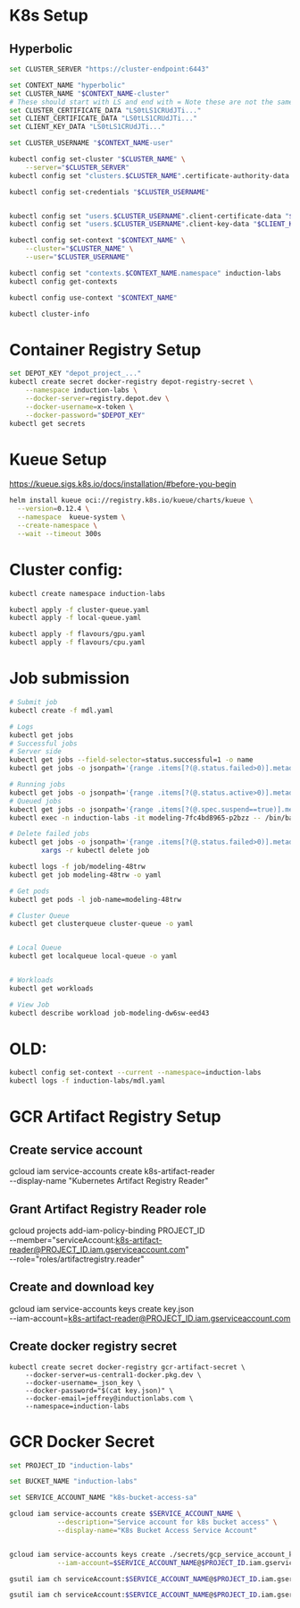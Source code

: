 # K8s Setup


## Hyperbolic

```bash
set CLUSTER_SERVER "https://cluster-endpoint:6443"

set CONTEXT_NAME "hyperbolic"
set CLUSTER_NAME "$CONTEXT_NAME-cluster"
# These should start with LS and end with = Note these are not the same
set CLUSTER_CERTIFICATE_DATA "LS0tLS1CRUdJTi..."
set CLIENT_CERTIFICATE_DATA "LS0tLS1CRUdJTi..."
set CLIENT_KEY_DATA "LS0tLS1CRUdJTi..."

set CLUSTER_USERNAME "$CONTEXT_NAME-user"

kubectl config set-cluster "$CLUSTER_NAME" \
    --server="$CLUSTER_SERVER"
kubectl config set "clusters.$CLUSTER_NAME".certificate-authority-data "$CLUSTER_CERTIFICATE_DATA"

kubectl config set-credentials "$CLUSTER_USERNAME" 


kubectl config set "users.$CLUSTER_USERNAME".client-certificate-data "$CLIENT_CERTIFICATE_DATA"
kubectl config set "users.$CLUSTER_USERNAME".client-key-data "$CLIENT_KEY_DATA"

kubectl config set-context "$CONTEXT_NAME" \
    --cluster="$CLUSTER_NAME" \
    --user="$CLUSTER_USERNAME"

kubectl config set "contexts.$CONTEXT_NAME.namespace" induction-labs
kubectl config get-contexts

kubectl config use-context "$CONTEXT_NAME"

kubectl cluster-info
```


# Container Registry Setup
```sh
set DEPOT_KEY "depot_project_..."
kubectl create secret docker-registry depot-registry-secret \
    --namespace induction-labs \
    --docker-server=registry.depot.dev \
    --docker-username=x-token \
    --docker-password="$DEPOT_KEY"
kubectl get secrets
```


# Kueue Setup
https://kueue.sigs.k8s.io/docs/installation/#before-you-begin
```sh
helm install kueue oci://registry.k8s.io/kueue/charts/kueue \
  --version=0.12.4 \
  --namespace  kueue-system \
  --create-namespace \
  --wait --timeout 300s
```



<!-- ! TODO: Package this config with helm -->

# Cluster config: 
```sh
kubectl create namespace induction-labs

kubectl apply -f cluster-queue.yaml
kubectl apply -f local-queue.yaml

kubectl apply -f flavours/gpu.yaml
kubectl apply -f flavours/cpu.yaml
```




# Job submission
```sh
# Submit job
kubectl create -f mdl.yaml

# Logs
kubectl get jobs
# Successful jobs
# Server side
kubectl get jobs --field-selector=status.successful=1 -o name
kubectl get jobs -o jsonpath='{range .items[?(@.status.failed>0)].metadata}{.name}{"\n"}{end}'

# Running jobs
kubectl get jobs -o jsonpath='{range .items[?(@.status.active>0)].metadata}{.name}{"\n"}{end}'
# Queued jobs
kubectl get jobs -o jsonpath='{range .items[?(@.spec.suspend==true)].metadata}{.name}{"\n"}{end}'
kubectl exec -n induction-labs -it modeling-7fc4bd8965-p2bzz -- /bin/bash

# Delete failed jobs
kubectl get jobs -o jsonpath='{range .items[?(@.status.failed>0)].metadata}{.name}{"\n"}{end}' |
        xargs -r kubectl delete job

kubectl logs -f job/modeling-48trw
kubectl get job modeling-48trw -o yaml

# Get pods
kubectl get pods -l job-name=modeling-48trw

# Cluster Queue
kubectl get clusterqueue cluster-queue -o yaml


# Local Queue
kubectl get localqueue local-queue -o yaml


# Workloads
kubectl get workloads

# View Job
kubectl describe workload job-modeling-dw6sw-eed43 
```









# OLD: 
```sh
kubectl config set-context --current --namespace=induction-labs
kubectl logs -f induction-labs/mdl.yaml
```

# GCR Artifact Registry Setup

## Create service account
gcloud iam service-accounts create k8s-artifact-reader \
    --display-name "Kubernetes Artifact Registry Reader"

## Grant Artifact Registry Reader role
gcloud projects add-iam-policy-binding PROJECT_ID \
    --member="serviceAccount:k8s-artifact-reader@PROJECT_ID.iam.gserviceaccount.com" \
    --role="roles/artifactregistry.reader"

## Create and download key
gcloud iam service-accounts keys create key.json \
    --iam-account=k8s-artifact-reader@PROJECT_ID.iam.gserviceaccount.com



## Create docker registry secret
```
kubectl create secret docker-registry gcr-artifact-secret \
    --docker-server=us-central1-docker.pkg.dev \
    --docker-username=_json_key \
    --docker-password="$(cat key.json)" \
    --docker-email=jeffrey@inductionlabs.com \
    --namespace=induction-labs
```


# GCR Docker Secret

```sh
set PROJECT_ID "induction-labs"

set BUCKET_NAME "induction-labs"

set SERVICE_ACCOUNT_NAME "k8s-bucket-access-sa"

gcloud iam service-accounts create $SERVICE_ACCOUNT_NAME \
            --description="Service account for k8s bucket access" \
            --display-name="K8s Bucket Access Service Account"


gcloud iam service-accounts keys create ./secrets/gcp_service_account_key.json \
            --iam-account=$SERVICE_ACCOUNT_NAME@$PROJECT_ID.iam.gserviceaccount.com

gsutil iam ch serviceAccount:$SERVICE_ACCOUNT_NAME@$PROJECT_ID.iam.gserviceaccount.com:objectAdmin gs://$BUCKET_NAME

gsutil iam ch serviceAccount:$SERVICE_ACCOUNT_NAME@$PROJECT_ID.iam.gserviceaccount.com:storageObjectViewer gs://$BUCKET_NAME
```

